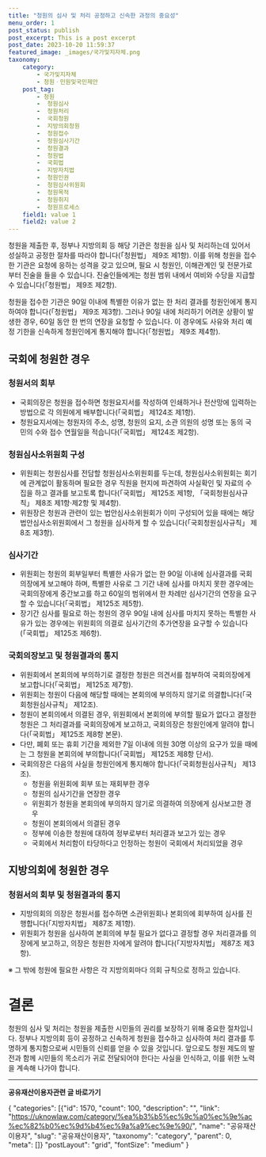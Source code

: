 ```yaml
---
title: "청원의 심사 및 처리 공정하고 신속한 과정의 중요성"
menu_order: 1
post_status: publish
post_excerpt: This is a post excerpt
post_date: 2023-10-20 11:59:37
featured_image: _images/국가및지자체.png
taxonomy:
    category:
        - 국가및지자체
        - 청원ㆍ민원및국민제안
    post_tag:
        - 청원
        -  청원심사
        -  청원처리
        -  국회청원
        -  지방의회청원
        -  청원접수
        -  청원심사기간
        -  청원결과
        -  청원법
        -  국회법
        -  지방자치법
        -  청원인권
        -  청원심사위원회
        -  청원목적
        -  청원취지
        -  청원프로세스
    field1: value 1
    field2: value 2
---
```



청원을 제출한 후, 정부나 지방의회 등 해당 기관은 청원을 심사 및 처리하는데 있어서 성실하고 공정한 절차를 따라야 합니다(「청원법」 제9조 제1항). 이를 위해 청원을 접수한 기관은 요청에 응하는 성격을 갖고 있으며, 필요 시 청원인, 이해관계인 및 전문가로부터 진술을 들을 수 있습니다. 진술인들에게는 청원 범위 내에서 여비와 수당을 지급할 수 있습니다(「청원법」 제9조 제2항).

청원을 접수한 기관은 90일 이내에 특별한 이유가 없는 한 처리 결과를 청원인에게 통지하여야 합니다(「청원법」 제9조 제3항). 그러나 90일 내에 처리하기 어려운 상황이 발생한 경우, 60일 동안 한 번의 연장을 요청할 수 있습니다. 이 경우에도 사유와 처리 예정 기한을 신속하게 청원인에게 통지해야 합니다(「청원법」 제9조 제4항).

## 국회에 청원한 경우

### 청원서의 회부
- 국회의장은 청원을 접수하면 청원요지서를 작성하여 인쇄하거나 전산망에 입력하는 방법으로 각 의원에게 배부합니다(「국회법」 제124조 제1항).
- 청원요지서에는 청원자의 주소, 성명, 청원의 요지, 소관 의원의 성명 또는 동의 국민의 수와 접수 연월일을 적습니다(「국회법」 제124조 제2항).

### 청원심사소위원회 구성
- 위원회는 청원심사를 전담할 청원심사소위원회를 두는데, 청원심사소위원회는 회기에 관계없이 활동하며 필요한 경우 직원을 현지에 파견하여 사실확인 및 자료의 수집을 하고 결과를 보고토록 합니다(「국회법」 제125조 제1항, 「국회청원심사규칙」 제8조 제1항·제2항 및 제4항).
- 위원장은 청원과 관련이 있는 법안심사소위원회가 이미 구성되어 있을 때에는 해당 법안심사소위원회에서 그 청원을 심사하게 할 수 있습니다(「국회청원심사규칙」 제8조 제3항).

### 심사기간
- 위원회는 청원의 회부일부터 특별한 사유가 없는 한 90일 이내에 심사결과를 국회의장에게 보고해야 하며, 특별한 사유로 그 기간 내에 심사를 마치지 못한 경우에는 국회의장에게 중간보고를 하고 60일의 범위에서 한 차례만 심사기간의 연장을 요구할 수 있습니다(「국회법」 제125조 제5항).
- 장기간 심사를 필요로 하는 청원의 경우 90일 내에 심사를 마치지 못하는 특별한 사유가 있는 경우에는 위원회의 의결로 심사기간의 추가연장을 요구할 수 있습니다(「국회법」 제125조 제6항).

### 국회의장보고 및 청원결과의 통지
- 위원회에서 본회의에 부의하기로 결정한 청원은 의견서를 첨부하여 국회의장에게 보고합니다(「국회법」 제125조 제7항).
- 위원회는 청원이 다음에 해당할 때에는 본회의에 부의하지 않기로 의결합니다(「국회청원심사규칙」 제12조).
- 청원이 본회의에서 의결된 경우, 위원회에서 본회의에 부의할 필요가 없다고 결정한 청원은 그 처리결과를 국회의장에게 보고하고, 국회의장은 청원인에게 알려야 합니다(「국회법」 제125조 제8항 본문).
- 다만, 폐회 또는 휴회 기간을 제외한 7일 이내에 의원 30명 이상의 요구가 있을 때에는 그 청원을 본회의에 부의합니다(「국회법」 제125조 제8항 단서).
- 국회의장은 다음의 사실을 청원인에게 통지해야 합니다(「국회청원심사규칙」 제13조).
  - 청원을 위원회에 회부 또는 재회부한 경우
  - 청원의 심사기간을 연장한 경우
  - 위원회가 청원을 본회의에 부의하지 않기로 의결하여 의장에게 심사보고한 경우
  - 청원이 본회의에서 의결된 경우
  - 정부에 이송한 청원에 대하여 정부로부터 처리결과 보고가 있는 경우
  - 국회에서 처리함이 타당하다고 인정하는 청원이 국회에서 처리되었을 경우

## 지방의회에 청원한 경우

### 청원서의 회부 및 청원결과의 통지
- 지방의회의 의장은 청원서를 접수하면 소관위원회나 본회의에 회부하여 심사를 진행합니다(「지방자치법」 제87조 제1항).
- 위원회가 청원을 심사하여 본회의에 부칠 필요가 없다고 결정할 경우 처리결과를 의장에게 보고하고, 의장은 청원한 자에게 알려야 합니다(「지방자치법」 제87조 제3항).

※ 그 밖에 청원에 필요한 사항은 각 지방의회마다 의회 규칙으로 정하고 있습니다.

# 결론

청원의 심사 및 처리는 청원을 제출한 시민들의 권리를 보장하기 위해 중요한 절차입니다. 정부나 지방의회 등이 공정하고 신속하게 청원을 접수하고 심사하여 처리 결과를 투명하게 통지함으로써 시민들의 신뢰를 얻을 수 있을 것입니다. 앞으로도 청원 제도의 발전과 함께 시민들의 목소리가 귀로 전달되어야 한다는 사실을 인식하고, 이를 위한 노력을 계속해 나가야 합니다.

<!-- wp:separator -->
<hr class="wp-block-separator has-alpha-channel-opacity"/>
<!-- /wp:separator -->
<!-- wp:group {"backgroundColor":"base","layout":{"type":"constrained"}} -->
<div class="wp-block-group has-base-background-color has-background">
<!-- wp:paragraph {"align":"center","fontSize":"large"} -->
<p class="has-text-align-center has-large-font-size"><strong>공유재산이용자관련 글 바로가기</strong></p>
<!-- /wp:paragraph -->

<!-- wp:latest-posts -->
{
"categories": [{"id": 1570, "count": 100, "description": "", "link": "https://uknowlaw.com/category/%ea%b3%b5%ec%9c%a0%ec%9e%ac%ec%82%b0%ec%9d%b4%ec%9a%a9%ec%9e%90/", "name": "공유재산이용자", "slug": "공유재산이용자", "taxonomy": "category", "parent": 0, "meta": []}
"postLayout": "grid",
"fontSize": "medium"
}
<!-- /wp:latest-posts -->

</div>
<!-- /wp:group -->
    